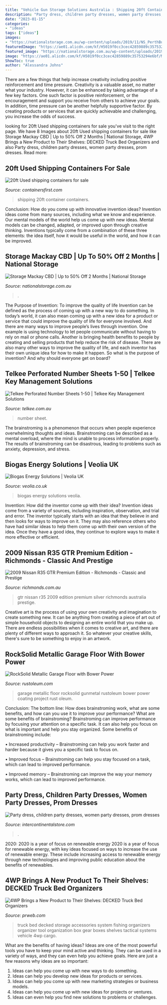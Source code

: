 ```yaml
---
title: "Vehicle Gun Storage Solutions Australia : Shipping 20ft Container Containers"
description: "Party dress, children party dresses, women party dresses, prom dresses"
date: "2023-01-15"
categories:
- "ideas"
tags: ["ideas"]
images:
- "https://nationalstorage.com.au/wp-content/uploads/2019/11/NS_PerthButler23.jpg"
featuredImage: "https://ae01.alicdn.com/kf/H5019f0cc3cec42859889c35753294e6bf/Modern-Chandeliers-LED-Lamp-For-Living-Room-Bedroom-Study-Room-White-black-color-surface-mounted-lights.jpg_220x220.jpg"
featured_image: "https://nationalstorage.com.au/wp-content/uploads/2019/11/NS_PerthButler23.jpg"
image: "https://ae01.alicdn.com/kf/H5019f0cc3cec42859889c35753294e6bf/Modern-Chandeliers-LED-Lamp-For-Living-Room-Bedroom-Study-Room-White-black-color-surface-mounted-lights.jpg_220x220.jpg"
ShowToc: true
author: "Alessandra Johns"
---
```



There are a few things that help increase creativity including positive reinforcement and time pressure.
Creativity is a valuable asset, no matter what your industry. However, it can be enhanced by taking advantage of a few key factors. One such factor is positive reinforcement, or the encouragement and support you receive from others to achieve your goals. In addition, time pressure can be another helpfully supportive factor. By creating products or services that are quickly achievable and challenging, you increase the odds of success.

	

		
looking for 20ft Used shipping containers for sale you've visit to the right page. We have 8 Images about 20ft Used shipping containers for sale like Storage Mackay CBD | Up to 50% Off 2 Months | National Storage, 4WP Brings a New Product to Their Shelves: DECKED Truck Bed Organizers and also Party dress, children party dresses, women party dresses, prom dresses. Read more:
		
    
## 20ft Used Shipping Containers For Sale

<img loading=lazy src="http://containersfirst.com/wp-content/uploads/2013/08/20ft-GP-A-Grade-Buy-a-Shipping-Container.jpg" onerror="this.onerror=null;this.src='https://tse4.mm.bing.net/th?id=OIP.Kna5Qp-pvEI5lKHcR2AjLgHaGf&amp;pid=15.1';" alt="20ft Used shipping containers for sale">

_Source: containersfirst.com_

>shipping 20ft container containers. 

	

Conclusion: How do you come up with innovative invention ideas?
Invention ideas come from many sources, including what we know and experience. Our mental models of the world help us come up with new ideas. Mental models can be changed, adapted, or improved upon through creative thinking. Inventions typically come from a combination of these three elements: the idea itself, how it would be useful in the world, and how it can be improved.

    
## Storage Mackay CBD | Up To 50% Off 2 Months | National Storage

<img loading=lazy src="https://nationalstorage.com.au/wp-content/uploads/2019/11/NS_PerthButler23.jpg" onerror="this.onerror=null;this.src='https://tse3.mm.bing.net/th?id=OIP.XqmYqwBtfS1cQy9P3R7ABQHaE7&amp;pid=15.1';" alt="Storage Mackay CBD | Up to 50% Off 2 Months | National Storage">

_Source: nationalstorage.com.au_

>. 

	

The Purpose of Invention: To improve the quality of life
Invention can be defined as the process of coming up with a new way to do something. In today’s world, it can also mean coming up with a new idea for a product or service that could improve the quality of life for everyone involved. And there are many ways to improve people’s lives through invention. One example is using technology to let people communicate without having to rely on mail or phone calls. Another is bringing health benefits to people by creating and selling products that help reduce the risk of disease. There are also many other ways to improve the quality of life, and each inventor has their own unique idea for how to make it happen. So what is the purpose of invention? And why should everyone get on board?

    
## Telkee Perforated Number Sheets 1-50 | Telkee Key Management Solutions

<img loading=lazy src="https://telkee.com.au/wp-content/uploads/2020/03/t353-01-telkee-perf-number-sheet-1-50.jpg" onerror="this.onerror=null;this.src='https://tse2.mm.bing.net/th?id=OIP.Tz6wfdYtgNmr637PZboXkwHaLH&amp;pid=15.1';" alt="Telkee Perforated Number Sheets 1-50 | Telkee Key Management Solutions">

_Source: telkee.com.au_

>number sheet. 

	

The brainstroming is a phenomenon that occurs when people experience overwhelming thoughts and ideas. Brainstroming can be described as a mental overload, where the mind is unable to process information properly. The results of brainstroming can be disastrous, leading to problems such as anxiety, depression, and stress.

    
## Biogas Energy Solutions | Veolia UK

<img loading=lazy src="https://www.veolia.co.uk/sites/g/files/dvc1681/files/image/2020/02/Veolia UK _ Biogas Energy Solutions.jpeg" onerror="this.onerror=null;this.src='https://tse2.mm.bing.net/th?id=OIP.6UkpokIgkTa0frbHuucSnAHaDx&amp;pid=15.1';" alt="Biogas Energy Solutions | Veolia UK">

_Source: veolia.co.uk_

>biogas energy solutions veolia. 

	

Invention: How did the inventor come up with their idea?
Invention ideas come from a variety of sources, including inspiration, observation, and trial and error. The inventor typically starts with an idea that they believe in and then looks for ways to improve on it. They may also reference others who have had similar ideas to help them come up with their own version of the idea. Once they have a good idea, they continue to explore ways to make it more effective or efficient.

    
## 2009 Nissan R35 GTR Premium Edition - Richmonds - Classic And Prestige

<img loading=lazy src="https://richmonds.com.au/wp-content/uploads/2018/11/Nissan-GTR-Silver-1.jpg" onerror="this.onerror=null;this.src='https://tse1.mm.bing.net/th?id=OIP.MmBERVT0JLHL9k6M4G8FUQHaE8&amp;pid=15.1';" alt="2009 Nissan R35 GTR Premium Edition - Richmonds - Classic and Prestige">

_Source: richmonds.com.au_

>gtr nissan r35 2009 edition premium silver richmonds australia prestige. 

	

Creative art is the process of using your own creativity and imagination to create something new. It can be anything from creating a piece of art out of simple household objects to designing an entire world that you make up. There are endless possibilities when it comes to creative art, and there are plenty of different ways to approach it. So whatever your creative skills, there's sure to be something to enjoy in an artwork.

    
## RockSolid Metallic Garage Floor With Bower Power

<img loading=lazy src="https://www.rustoleum.com/~/media/DigitalEncyclopedia/Project/RustoleumUSA/garage/rocksolid-metallic-gunmetal-garage-floor-by-bower-power/RockSolid-Metallic-Gunmetal-After_717.ashx?h=478&amp;la=en&amp;w=717" onerror="this.onerror=null;this.src='https://tse3.mm.bing.net/th?id=OIP.60aoq2YB5CcLNkMlbp3QzAHaE8&amp;pid=15.1';" alt="RockSolid Metallic Garage Floor with Bower Power">

_Source: rustoleum.com_

>garage metallic floor rocksolid gunmetal rustoleum bower power coating project rust oleum. 

	

Conclusion: The bottom line: How does brainstroming work, what are some benefits, and how can you use it to improve your performance?
What are some benefits of brainstroming?
Brainstroming can improve performance by focusing your attention on a specific task. It can also help you focus on what is important and help you stay organized. Some benefits of brainstroming include:

• Increased productivity – Brainstroming can help you work faster and harder because it gives you a specific task to focus on.

• Improved focus – Brainstroming can help you stay focused on a task, which can lead to improved performance.

• Improved memory – Brainstroming can improve the way your memory works, which can lead to improved performance.

    
## Party Dress, Children Party Dresses, Women Party Dresses, Prom Dresses

<img loading=lazy src="https://ae01.alicdn.com/kf/H5019f0cc3cec42859889c35753294e6bf/Modern-Chandeliers-LED-Lamp-For-Living-Room-Bedroom-Study-Room-White-black-color-surface-mounted-lights.jpg_220x220.jpg" onerror="this.onerror=null;this.src='https://tse3.mm.bing.net/th?id=OIP.SqOk_vOiaEGFwFO3VZmZ-gAAAA&amp;pid=15.1';" alt="Party dress, children party dresses, women party dresses, prom dresses">

_Source: intercontinentalstore.com_

>. 

	

2020: 2020 is a year of focus on renewable energy
2020 is a year of focus for renewable energy, with key ideas focused on ways to increase the use of renewable energy. These include increasing access to renewable energy through new technologies and improving public education about the benefits of renewables.

    
## 4WP Brings A New Product To Their Shelves: DECKED Truck Bed Organizers

<img loading=lazy src="http://ww1.prweb.com/prfiles/2014/04/03/11735311/Decked_truck_accessories_bed_organizer.jpg" onerror="this.onerror=null;this.src='https://tse2.mm.bing.net/th?id=OIP.2G8R4D3cKnKK2NEDaIq77QHaE8&amp;pid=15.1';" alt="4WP Brings a New Product to Their Shelves: DECKED Truck Bed Organizers">

_Source: prweb.com_

>truck bed decked storage accessories system fishing organizers organizer tool organization box gear boxes shelves tactical systems vehicle 4wp cargo. 

	

What are the benefits of having ideas?
Ideas are one of the most powerful tools you have to keep your mind active and thinking. They can be used in a variety of ways, and they can even help you achieve goals. Here are just a few reasons why ideas are so important: 
1. Ideas can help you come up with new ways to do something.
2. Ideas can help you develop new ideas for products or services. 
3. Ideas can help you come up with new marketing strategies or business models. 
4. Ideas can help you come up with new ideas for projects or ventures. 
5. Ideas can even help you find new solutions to problems or challenges.


